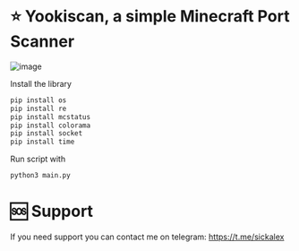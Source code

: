 # ⭐ Yookiscan, a simple Minecraft Port Scanner
![image](https://user-images.githubusercontent.com/98915675/209789777-b372dde6-82b8-4c66-b745-abf265eb0aaa.png)

Install the library
```python
pip install os
pip install re
pip install mcstatus
pip install colorama
pip install socket
pip install time
```
Run script with
```python
python3 main.py
```
# 🆘️ Support
If you need support you can contact me on telegram: https://t.me/sickalex
